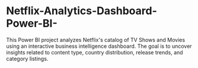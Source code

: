 # Netflix-Analytics-Dashboard-Power-BI-
This Power BI project analyzes Netflix's catalog of TV Shows and Movies using an interactive business intelligence dashboard. The goal is to uncover insights related to content type, country distribution, release trends, and category listings.
